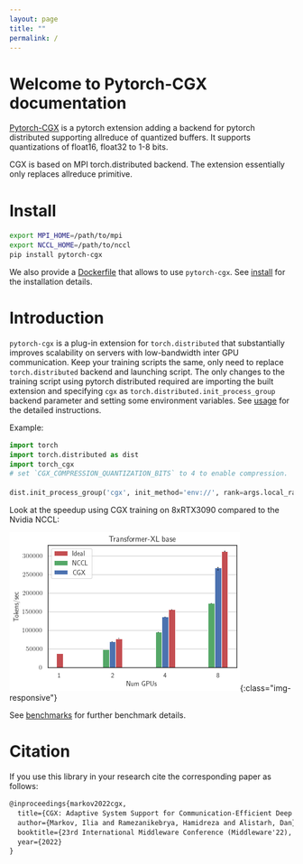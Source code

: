 ```yaml
---
layout: page
title: ""
permalink: /
---
```


# Welcome to Pytorch-CGX documentation
[Pytorch-CGX](https://github.com/pytorch-cgx/pytorch-cgx) is a pytorch extension adding a backend for pytorch distributed supporting allreduce of quantized buffers.
It supports quantizations of float16, float32 to 1-8 bits.

CGX is based on MPI torch.distributed backend. The extension essentially only replaces allreduce primitive.

# Install
```bash
export MPI_HOME=/path/to/mpi
export NCCL_HOME=/path/to/nccl
pip install pytorch-cgx
```

We also provide a [Dockerfile](https://github.com/IST-DASLab/torch_cgx/blob/master/Dockerfile) that allows to use `pytorch-cgx`.
See [install](/install) for the installation details.

# Introduction
`pytorch-cgx` is a plug-in extension for `torch.distributed` that substantially improves scalability on servers with low-bandwidth inter GPU communication.
Keep your training scripts the same, only need to replace `torch.distributed` backend and launching script.
The only changes to the training script using pytorch distributed required
are importing the built extension and specifying `cgx` as `torch.distributed.init_process_group` backend parameter and setting some environment variables.
See [usage](/usage) for the detailed instructions.

Example:
``` python
import torch
import torch.distributed as dist
import torch_cgx
# set `CGX_COMPRESSION_QUANTIZATION_BITS` to 4 to enable compression.

dist.init_process_group('cgx', init_method='env://', rank=args.local_rank)
```

Look at the speedup using CGX training on 8xRTX3090 compared to the Nvidia NCCL:

![Transformer-XL base](/assets/images/TXL_comparison.png){:class="img-responsive"}

See [benchmarks](/benchmarks) for further benchmark details.


# Citation
If you use this library in your research cite the corresponding paper as follows:
```tex
@inproceedings{markov2022cgx,
  title={CGX: Adaptive System Support for Communication-Efficient Deep Learning},
  author={Markov, Ilia and Ramezanikebrya, Hamidreza and Alistarh, Dan},
  booktitle={23rd International Middleware Conference (Middleware'22), November 7--11, 2022, Quebec, QC, Canada},
  year={2022}
}
```